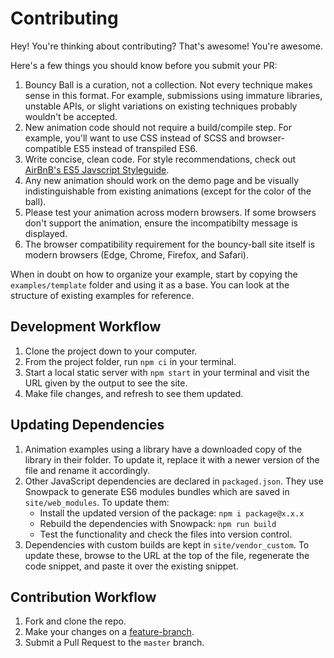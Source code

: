# Contributing

Hey! You're thinking about contributing? That's awesome! You're awesome.

Here's a few things you should know before you submit your PR:

1. Bouncy Ball is a curation, not a collection. Not every technique makes sense in this format. For example, submissions using immature libraries, unstable APIs, or slight variations on existing techniques probably wouldn't be accepted.
2. New animation code should not require a build/compile step. For example, you'll want to use CSS instead of SCSS and browser-compatible ES5 instead of transpiled ES6.
3. Write concise, clean code. For style recommendations, check out [AirBnB's ES5 Javscript Styleguide](https://github.com/airbnb/javascript/tree/b4d8543f120ba761ae7f39caf850c1e4efdc2727/es5).
4. Any new animation should work on the demo page and be visually indistinguishable from existing animations (except for the color of the ball).
5. Please test your animation across modern browsers. If some browsers don't support the animation, ensure the incompatibilty message is displayed.
6. The browser compatibility requirement for the bouncy-ball site itself is modern browsers (Edge, Chrome, Firefox, and Safari).

When in doubt on how to organize your example, start by copying the `examples/template` folder and using it as a base. You can look at the structure of existing examples for reference.

## Development Workflow

1. Clone the project down to your computer.
2. From the project folder, run `npm ci` in your terminal.
3. Start a local static server with `npm start` in your terminal and visit the URL given by the output to see the site.
4. Make file changes, and refresh to see them updated.

## Updating Dependencies

1. Animation examples using a library have a downloaded copy of the library in their folder. To update it, replace it with a newer version of the file and rename it accordingly.
2. Other JavaScript dependencies are declared in `packaged.json`. They use Snowpack to generate ES6 modules bundles which are saved in `site/web_modules`. To update them:
    - Install the updated version of the package: `npm i package@x.x.x`
    - Rebuild the dependencies with Snowpack: `npm run build`
    - Test the functionality and check the files into version control.
3. Dependencies with custom builds are kept in `site/vendor_custom`. To update these, browse to the URL at the top of the file, regenerate the code snippet, and paste it over the existing snippet.

## Contribution Workflow

1. Fork and clone the repo.
2. Make your changes on a [feature-branch](https://bocoup.com/weblog/git-workflow-walkthrough-feature-branches).
3. Submit a Pull Request to the `master` branch.
